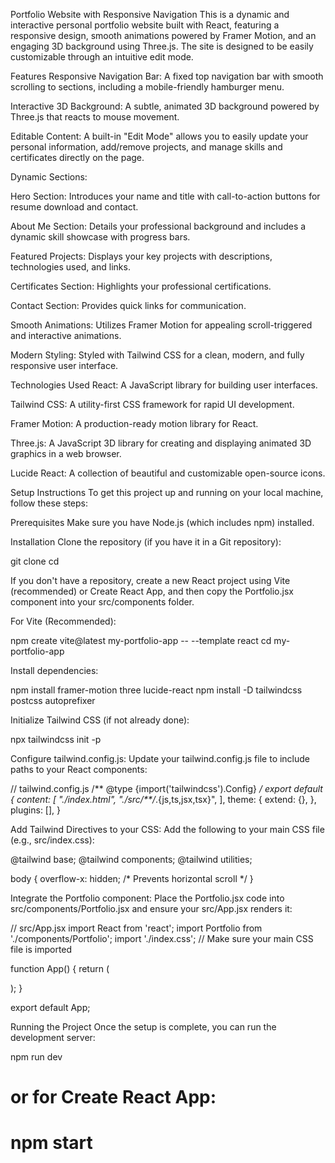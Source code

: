 Portfolio Website with Responsive Navigation
This is a dynamic and interactive personal portfolio website built with React, featuring a responsive design, smooth animations powered by Framer Motion, and an engaging 3D background using Three.js. The site is designed to be easily customizable through an intuitive edit mode.

Features
Responsive Navigation Bar: A fixed top navigation bar with smooth scrolling to sections, including a mobile-friendly hamburger menu.

Interactive 3D Background: A subtle, animated 3D background powered by Three.js that reacts to mouse movement.

Editable Content: A built-in "Edit Mode" allows you to easily update your personal information, add/remove projects, and manage skills and certificates directly on the page.

Dynamic Sections:

Hero Section: Introduces your name and title with call-to-action buttons for resume download and contact.

About Me Section: Details your professional background and includes a dynamic skill showcase with progress bars.

Featured Projects: Displays your key projects with descriptions, technologies used, and links.

Certificates Section: Highlights your professional certifications.

Contact Section: Provides quick links for communication.

Smooth Animations: Utilizes Framer Motion for appealing scroll-triggered and interactive animations.

Modern Styling: Styled with Tailwind CSS for a clean, modern, and fully responsive user interface.

Technologies Used
React: A JavaScript library for building user interfaces.

Tailwind CSS: A utility-first CSS framework for rapid UI development.

Framer Motion: A production-ready motion library for React.

Three.js: A JavaScript 3D library for creating and displaying animated 3D graphics in a web browser.

Lucide React: A collection of beautiful and customizable open-source icons.

Setup Instructions
To get this project up and running on your local machine, follow these steps:

Prerequisites
Make sure you have Node.js (which includes npm) installed.

Installation
Clone the repository (if you have it in a Git repository):

git clone <your-repository-url>
cd <your-project-folder>

If you don't have a repository, create a new React project using Vite (recommended) or Create React App, and then copy the Portfolio.jsx component into your src/components folder.

For Vite (Recommended):

npm create vite@latest my-portfolio-app -- --template react
cd my-portfolio-app

Install dependencies:

npm install framer-motion three lucide-react
npm install -D tailwindcss postcss autoprefixer

Initialize Tailwind CSS (if not already done):

npx tailwindcss init -p

Configure tailwind.config.js:
Update your tailwind.config.js file to include paths to your React components:

// tailwind.config.js
/** @type {import('tailwindcss').Config} */
export default {
  content: [
    "./index.html",
    "./src/**/*.{js,ts,jsx,tsx}",
  ],
  theme: {
    extend: {},
  },
  plugins: [],
}

Add Tailwind Directives to your CSS:
Add the following to your main CSS file (e.g., src/index.css):

@tailwind base;
@tailwind components;
@tailwind utilities;

body {
  overflow-x: hidden; /* Prevents horizontal scroll */
}

Integrate the Portfolio component:
Place the Portfolio.jsx code into src/components/Portfolio.jsx and ensure your src/App.jsx renders it:

// src/App.jsx
import React from 'react';
import Portfolio from './components/Portfolio';
import './index.css'; // Make sure your main CSS file is imported

function App() {
  return (
    <div className="App">
      <Portfolio />
    </div>
  );
}

export default App;

Running the Project
Once the setup is complete, you can run the development server:

npm run dev
# or for Create React App:
# npm start


